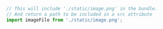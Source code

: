 ```js filename="MyComponent.stories.js|jsx|ts|tsx" renderer="common" language="js"
// This will include './static/image.png' in the bundle. 
// And return a path to be included in a src attribute
import imageFile from './static/image.png';
```
